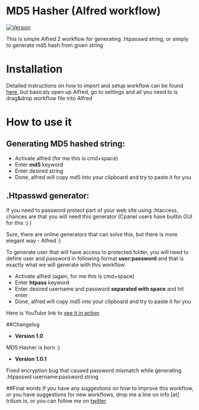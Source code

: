 # MD5 Hasher (Alfred workflow)

[![Version](https://img.shields.io/badge/Version-1.0.1-green.svg)](https://github.com/nrozic/Alfred-md5-hasher-workflow)

This is simple Alfred 2 workflow for generating .htpasswd string, or simply to generate md5 hash from given string

# Installation

Detailed instructions on how to import and setup workflow can be found [here](http://blog.alfredapp.com/2014/04/02/tutorial-importing-and-setting-up-alfred-workflows/), but basicaly open up Alfred, go to settings and all you need to is drag&drop workflow file into Alfred

# How to use it

## Generating MD5 hashed string:

* Activate alfred (for me this is cmd+space)
* Enter **md5** keyword
* Enter desired string
* Done, alfred will copy md5 into your clipboard and try to paste it for you

## .Htpasswd generator:

If you need to password protect part of your web site using .htaccess, chances are that you will need this generator (Cpanel users have builtin GUI for this :) )

Sure, there are online generators that can solve this, but there is more elegant way - Alfred :)

To generate user that will have access to protected folder, you will need to define user and password in following format **user:password** and that is exactly what we will generate with this workflow

* Activate alfred (again, for me this is cmd+space)
* Enter **htpass** keyword
* Enter desired username and password **separated with space** and hit enter
* Done, alfred will copy md5 into your clipboard and try to paste it for you

Here is YouTube link to [see it in action](https://youtu.be/aNlTIbmhKpM)

##Changelog

* **Version 1.0**

 MD5 Hasher is born :)

* **Version 1.0.1**
 
 Fixed encryption bug that caused password mismatch while generating .htpasswd username:password string

##Final words
If you have any suggestions on how to improve this workflow, or you have suggestions for new workflows, drop me a line on info [at] trilium.io, or you can follow me on [twitter](https://twitter.com/nikolarozic)
